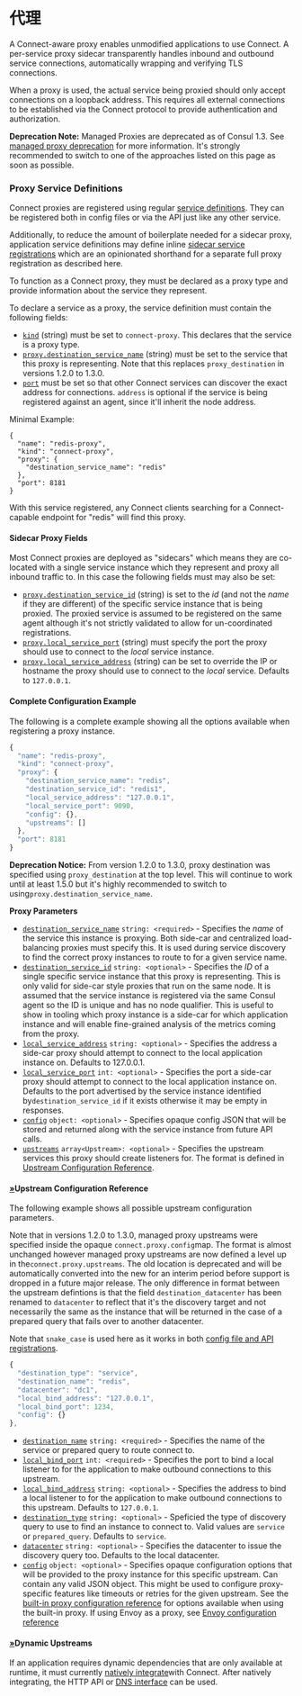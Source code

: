 # 代理

A Connect-aware proxy enables unmodified applications to use Connect. A per-service proxy sidecar transparently handles inbound and outbound service connections, automatically wrapping and verifying TLS connections.

When a proxy is used, the actual service being proxied should only accept connections on a loopback address. This requires all external connections to be established via the Connect protocol to provide authentication and authorization.

**Deprecation Note:** Managed Proxies are deprecated as of Consul 1.3. See [managed proxy deprecation](https://www.consul.io/docs/connect/proxies/managed-deprecated.html) for more information. It's strongly recommended to switch to one of the approaches listed on this page as soon as possible.

### Proxy Service Definitions <a id="proxy-service-definitions"></a>

Connect proxies are registered using regular [service definitions](https://www.consul.io/docs/agent/services.html). They can be registered both in config files or via the API just like any other service.

Additionally, to reduce the amount of boilerplate needed for a sidecar proxy, application service definitions may define inline [sidecar service registrations](https://www.consul.io/docs/connect/proxies/sidecar-service.html) which are an opinionated shorthand for a separate full proxy registration as described here.

To function as a Connect proxy, they must be declared as a proxy type and provide information about the service they represent.

To declare a service as a proxy, the service definition must contain the following fields:

* [`kind`](https://www.consul.io/docs/connect/proxies.html#kind) \(string\) must be set to `connect-proxy`. This declares that the service is a proxy type.
* [`proxy.destination_service_name`](https://www.consul.io/docs/connect/proxies.html#proxy-destination_service_name) \(string\) must be set to the service that this proxy is representing. Note that this replaces `proxy_destination` in versions 1.2.0 to 1.3.0.
* [`port`](https://www.consul.io/docs/connect/proxies.html#port) must be set so that other Connect services can discover the exact address for connections. `address` is optional if the service is being registered against an agent, since it'll inherit the node address.

Minimal Example:

```text
{
  "name": "redis-proxy",
  "kind": "connect-proxy",
  "proxy": {
    "destination_service_name": "redis"
  },
  "port": 8181
}
```

With this service registered, any Connect clients searching for a Connect-capable endpoint for "redis" will find this proxy.

#### Sidecar Proxy Fields <a id="sidecar-proxy-fields"></a>

Most Connect proxies are deployed as "sidecars" which means they are co-located with a single service instance which they represent and proxy all inbound traffic to. In this case the following fields must may also be set:

* [`proxy.destination_service_id`](https://www.consul.io/docs/connect/proxies.html#proxy-destination_service_id) \(string\) is set to the _id_ \(and not the _name_ if they are different\) of the specific service instance that is being proxied. The proxied service is assumed to be registered on the same agent although it's not strictly validated to allow for un-coordinated registrations.
* [`proxy.local_service_port`](https://www.consul.io/docs/connect/proxies.html#proxy-local_service_port) \(string\) must specify the port the proxy should use to connect to the _local_ service instance.
* [`proxy.local_service_address`](https://www.consul.io/docs/connect/proxies.html#proxy-local_service_address) \(string\) can be set to override the IP or hostname the proxy should use to connect to the _local_ service. Defaults to `127.0.0.1`.

#### Complete Configuration Example <a id="complete-configuration-example"></a>

The following is a complete example showing all the options available when registering a proxy instance.

```javascript
{
  "name": "redis-proxy",
  "kind": "connect-proxy",
  "proxy": {
    "destination_service_name": "redis",
    "destination_service_id": "redis1",
    "local_service_address": "127.0.0.1",
    "local_service_port": 9090,
    "config": {},
    "upstreams": []
  },
  "port": 8181
}
```

**Deprecation Notice:** From version 1.2.0 to 1.3.0, proxy destination was specified using `proxy_destination` at the top level. This will continue to work until at least 1.5.0 but it's highly recommended to switch to using`proxy.destination_service_name`.

**Proxy Parameters**

* [`destination_service_name`](https://www.consul.io/docs/connect/proxies.html#destination_service_name) `string: <required>` - Specifies the _name_ of the service this instance is proxying. Both side-car and centralized load-balancing proxies must specify this. It is used during service discovery to find the correct proxy instances to route to for a given service name.
* [`destination_service_id`](https://www.consul.io/docs/connect/proxies.html#destination_service_id) `string: <optional>` - Specifies the _ID_ of a single specific service instance that this proxy is representing. This is only valid for side-car style proxies that run on the same node. It is assumed that the service instance is registered via the same Consul agent so the ID is unique and has no node qualifier. This is useful to show in tooling which proxy instance is a side-car for which application instance and will enable fine-grained analysis of the metrics coming from the proxy.
* [`local_service_address`](https://www.consul.io/docs/connect/proxies.html#local_service_address) `string: <optional>` - Specifies the address a side-car proxy should attempt to connect to the local application instance on. Defaults to 127.0.0.1.
* [`local_service_port`](https://www.consul.io/docs/connect/proxies.html#local_service_port) `int: <optional>` - Specifies the port a side-car proxy should attempt to connect to the local application instance on. Defaults to the port advertised by the service instance identified by`destination_service_id` if it exists otherwise it may be empty in responses.
* [`config`](https://www.consul.io/docs/connect/proxies.html#config) `object: <optional>` - Specifies opaque config JSON that will be stored and returned along with the service instance from future API calls.
* [`upstreams`](https://www.consul.io/docs/connect/proxies.html#upstreams) `array<Upstream>: <optional>` - Specifies the upstream services this proxy should create listeners for. The format is defined in [Upstream Configuration Reference](https://www.consul.io/docs/connect/proxies.html#upstream-configuration-reference).

#### [»](https://www.consul.io/docs/connect/proxies.html#upstream-configuration-reference)Upstream Configuration Reference <a id="upstream-configuration-reference"></a>

The following example shows all possible upstream configuration parameters.

Note that in versions 1.2.0 to 1.3.0, managed proxy upstreams were specified inside the opaque `connect.proxy.config`map. The format is almost unchanged however managed proxy upstreams are now defined a level up in the`connect.proxy.upstreams`. The old location is deprecated and will be automatically converted into the new for an interim period before support is dropped in a future major release. The only difference in format between the upstream defintions is that the field `destination_datacenter` has been renamed to `datacenter` to reflect that it's the discovery target and not necessarily the same as the instance that will be returned in the case of a prepared query that fails over to another datacenter.

Note that `snake_case` is used here as it works in both [config file and API registrations](https://www.consul.io/docs/agent/services.html#service-definition-parameter-case).

```javascript
{
  "destination_type": "service",
  "destination_name": "redis",
  "datacenter": "dc1",
  "local_bind_address": "127.0.0.1",
  "local_bind_port": 1234,
  "config": {}
},
```

* [`destination_name`](https://www.consul.io/docs/connect/proxies.html#destination_name) `string: <required>` - Specifies the name of the service or prepared query to route connect to.
* [`local_bind_port`](https://www.consul.io/docs/connect/proxies.html#local_bind_port) `int: <required>` - Specifies the port to bind a local listener to for the application to make outbound connections to this upstream.
* [`local_bind_address`](https://www.consul.io/docs/connect/proxies.html#local_bind_address) `string: <optional>` - Specifies the address to bind a local listener to for the application to make outbound connections to this upstream. Defaults to `127.0.0.1`.
* [`destination_type`](https://www.consul.io/docs/connect/proxies.html#destination_type) `string: <optional>` - Speficied the type of discovery query to use to find an instance to connect to. Valid values are `service` or `prepared_query`. Defaults to `service`.
* [`datacenter`](https://www.consul.io/docs/connect/proxies.html#datacenter) `string: <optional>` - Specifies the datacenter to issue the discovery query too. Defaults to the local datacenter.
* [`config`](https://www.consul.io/docs/connect/proxies.html#config-1) `object: <optional>` - Specifies opaque configuration options that will be provided to the proxy instance for this specific upstream. Can contain any valid JSON object. This might be used to configure proxy-specific features like timeouts or retries for the given upstream. See the [built-in proxy configuration reference](https://www.consul.io/docs/connect/configuration.html#built-in-proxy-options) for options available when using the built-in proxy. If using Envoy as a proxy, see [Envoy configuration reference](https://www.consul.io/docs/connect/configuration.html#envoy-options)

#### [»](https://www.consul.io/docs/connect/proxies.html#dynamic-upstreams)Dynamic Upstreams <a id="dynamic-upstreams"></a>

If an application requires dynamic dependencies that are only available at runtime, it must currently [natively integrate](https://www.consul.io/docs/connect/native.html)with Connect. After natively integrating, the HTTP API or [DNS interface](https://www.consul.io/docs/agent/dns.html#connect-capable-service-lookups) can be used.

